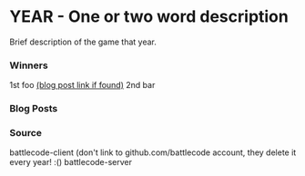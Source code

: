 # YEAR - One or two word description

Brief description of the game that year.

### Winners
1st foo [(blog post link if found)](www.notarealsite.com)
2nd bar


### Blog Posts



### Source
battlecode-client (don't link to github.com/battlecode account, they delete it every year! :()
battlecode-server

